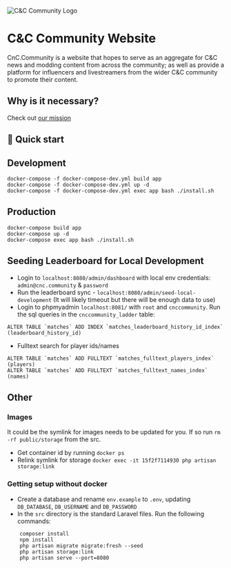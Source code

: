 ![C&C Community Logo](https://user-images.githubusercontent.com/6104940/114301177-8f611c00-9abb-11eb-91b2-09dfaf77daef.png)

# C&C Community Website
CnC.Community is a website that hopes to serve as an aggregate for C&C news and modding content from across the community; 
as well as provide a platform for influencers and livestreamers from the wider C&C community to promote their content. 

## Why is it necessary? 
Check out [our mission](https://cnc.community/news/official-news/our-mission)

## 🚀 Quick start

## Development
```shell
docker-compose -f docker-compose-dev.yml build app
docker-compose -f docker-compose-dev.yml up -d 
docker-compose -f docker-compose-dev.yml exec app bash ./install.sh

```

## Production
```
docker-compose build app
docker-compose up -d
docker-compose exec app bash ./install.sh
```


## Seeding Leaderboard for Local Development
- Login to `localhost:8080/admin/dashboard` with local env credentials: `admin@cnc.community` & `password` 
- Run the leaderboard sync - `localhost:8080/admin/seed-local-development` (It will likely timeout but there will be enough data to use)
- Login to phpmyadmin `localhost:8081/` with `root` and `cnccommunity`. Run the sql queries in the `cnccommunity_ladder` table:

```
ALTER TABLE `matches` ADD INDEX `matches_leaderboard_history_id_index` (leaderboard_history_id)
```

- Fulltext search for player ids/names
```
ALTER TABLE `matches` ADD FULLTEXT `matches_fulltext_players_index` (players)
ALTER TABLE `matches` ADD FULLTEXT `matches_fulltext_names_index` (names)
```


## Other
### Images 

It could be the symlink for images needs to be updated for you. 
If so run `rm -rf public/storage` from the src.

* Get container id by running `docker ps`
* Relink symlink for storage `docker exec -it 15f2f7114930 php artisan storage:link`



### Getting setup without docker

* Create a database and rename `env.example` to `.env`, updating `DB_DATABASE`, `DB_USERNAME` and `DB_PASSWORD`
* In the `src` directory is the standard Laravel files. Run the following commands:

```shell
    composer install
    npm install
    php artisan migrate migrate:fresh --seed
    php artisan storage:link
    php artisan serve --port=8080
```
